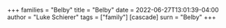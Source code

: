 +++
families = "Belby"
title = "Belby"
date = 2022-06-27T13:01:39-04:00
author = "Luke Schierer"
tags = ["family"]
[cascade]
  surn = "Belby"
+++

